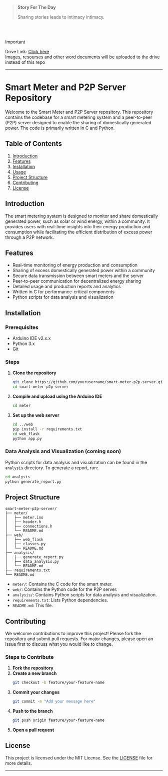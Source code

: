 > **Story For The Day**
> 
> Sharing stories leads to intimacy intimacy.


<br>
<br>

> [!IMPORTANT]
> Drive Link: [Click here](https://drive.google.com/drive/folders/1DKCCjiS-8wvC10rtB_X9EqegU-NfnM7k) <br>
Images, resourses and other word documents will be uploaded to the drive instead of this repo<br>



---

# Smart Meter and P2P Server Repository

Welcome to the Smart Meter and P2P Server repository. This repository contains the codebase for a smart metering system and a peer-to-peer (P2P) server designed to enable the sharing of domestically generated power. The code is primarily written in C and Python.

## Table of Contents

1. [Introduction](#introduction)
2. [Features](#features)
3. [Installation](#installation)
4. [Usage](#usage)
5. [Project Structure](#project-structure)
6. [Contributing](#contributing)
7. [License](#license)

## Introduction

The smart metering system is designed to monitor and share domestically generated power, such as solar or wind energy, within a community. It provides users with real-time insights into their energy production and consumption while facilitating the efficient distribution of excess power through a P2P network.

## Features

- Real-time monitoring of energy production and consumption
- Sharing of excess domestically generated power within a community
- Secure data transmission between smart meters and the server
- Peer-to-peer communication for decentralized energy sharing
- Detailed usage and production reports and analytics
- Written in C for performance-critical components
- Python scripts for data analysis and visualization

## Installation

### Prerequisites

- Arduino IDE v2.x.x
- Python 3.x
- Git

### Steps

1. **Clone the repository**
   ```sh
   git clone https://github.com/yourusername/smart-meter-p2p-server.git
   cd smart-meter-p2p-server
   ```

2. **Compile and upload using the Arduino IDE**
   ```sh
   cd meter
   ```

4. **Set up the web server**
   ```sh
   cd ../web
   pip install -r requirements.txt
   cd web_flask
   python app.py
   ```

### Data Analysis and Visualization (coming soon)

Python scripts for data analysis and visualization can be found in the `analysis` directory. To generate a report, run:

```sh
cd analysis
python generate_report.py
```

## Project Structure

```plaintext
smart-meter-p2p-server/
├── meter/
│   ├── meter.ino
│   ├── header.h
│   ├── connections.h
│   └── README.md
├── web/
│   ├── web_flask
│   ├── classes.py
│   └── README.md
├── analysis/
│   ├── generate_report.py
│   ├── data_analysis.py
│   └── README.md
├── requirements.txt
└── README.md
```

- `meter/`: Contains the C code for the smart meter.
- `web/`: Contains the Python code for the P2P server.
- `analysis/`: Contains Python scripts for data analysis and visualization.
- `requirements.txt`: Lists Python dependencies.
- `README.md`: This file.

## Contributing

We welcome contributions to improve this project! Please fork the repository and submit pull requests. For major changes, please open an issue first to discuss what you would like to change.

### Steps to Contribute

1. **Fork the repository**
2. **Create a new branch**
   ```sh
   git checkout -b feature/your-feature-name
   ```
3. **Commit your changes**
   ```sh
   git commit -m "Add your message here"
   ```
4. **Push to the branch**
   ```sh
   git push origin feature/your-feature-name
   ```
5. **Open a pull request**

## License

This project is licensed under the MIT License. See the [LICENSE](LICENSE) file for more details.

---
